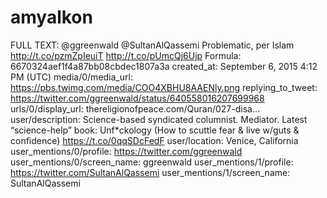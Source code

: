 # amyalkon

FULL TEXT: @ggreenwald @SultanAlQassemi Problematic, per Islam http://t.co/pzmZpIeuiT http://t.co/pUmcQj6Ujp
Formula: 6670324aef1f4a87bb08cbdec1807a3a
created_at: September 6, 2015 4:12 PM (UTC)
media/0/media_url: https://pbs.twimg.com/media/COO4XBHU8AAENly.png
replying_to_tweet: https://twitter.com/ggreenwald/status/640558016207699968
urls/0/display_url: thereligionofpeace.com/Quran/027-disa…
user/description: Science-based syndicated columnist.  Mediator. Latest “science-help” book: Unf*ckology (How to scuttle fear & live w/guts & confidence) https://t.co/0qqSDcFedF
user/location: Venice, California
user_mentions/0/profile: https://twitter.com/ggreenwald
user_mentions/0/screen_name: ggreenwald
user_mentions/1/profile: https://twitter.com/SultanAlQassemi
user_mentions/1/screen_name: SultanAlQassemi